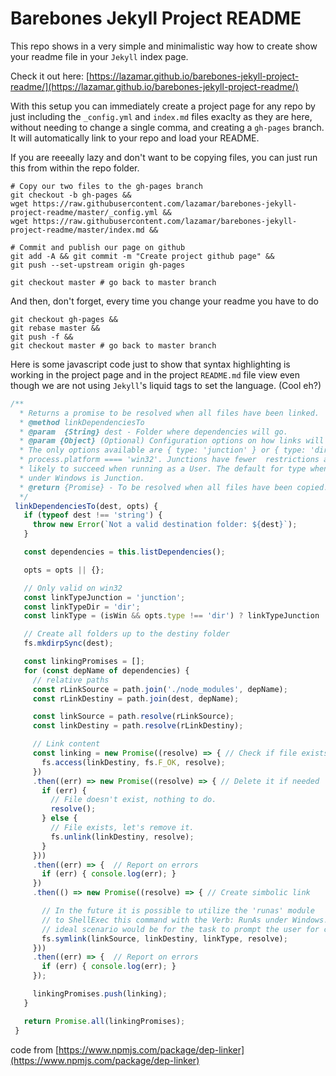 # Barebones Jekyll Project README

This repo shows in a very simple and minimalistic way how to create show your readme file in your `Jekyll` index page.

Check it out here: [https://lazamar.github.io/barebones-jekyll-project-readme/](https://lazamar.github.io/barebones-jekyll-project-readme/)

With this setup you can immediately create a project page for any repo by just including the `_config.yml` and `index.md` files exaclty as they are here, without needing to change a single comma, and creating a `gh-pages` branch. It will automatically link to your repo and load your README.


If you are reeeally lazy and don't want to be copying files, you can just run this from within the repo folder.


```
# Copy our two files to the gh-pages branch
git checkout -b gh-pages &&
wget https://raw.githubusercontent.com/lazamar/barebones-jekyll-project-readme/master/_config.yml &&
wget https://raw.githubusercontent.com/lazamar/barebones-jekyll-project-readme/master/index.md &&

# Commit and publish our page on github
git add -A && git commit -m "Create project github page" &&
git push --set-upstream origin gh-pages

git checkout master # go back to master branch
```

And then, don't forget, every time you change your readme you have to do


```
git checkout gh-pages &&
git rebase master &&
git push -f &&
git checkout master # go back to master branch
```

Here is some javascript code just to show that syntax highlighting is working in the project page and in the project `README.md` file view even though we are not using `Jekyll`'s liquid tags to set the language. (Cool eh?)


``` javascript
/**
  * Returns a promise to be resolved when all files have been linked.
  * @method linkDependenciesTo
  * @param  {String} dest - Folder where dependencies will go.
  * @param {Object} (Optional) Configuration options on how links will be created.
  * The only options available are { type: 'junction' } or { type: 'dir'} when
  * process.platform ==== 'win32'. Junctions have fewer  restrictions and are more
  * likely to succeed when running as a User. The default for type when running
  * under Windows is Junction.
  * @return {Promise} - To be resolved when all files have been copied.
  */
 linkDependenciesTo(dest, opts) {
   if (typeof dest !== 'string') {
     throw new Error(`Not a valid destination folder: ${dest}`);
   }

   const dependencies = this.listDependencies();

   opts = opts || {};

   // Only valid on win32
   const linkTypeJunction = 'junction';
   const linkTypeDir = 'dir';
   const linkType = (isWin && opts.type !== 'dir') ? linkTypeJunction : linkTypeDir;

   // Create all folders up to the destiny folder
   fs.mkdirpSync(dest);

   const linkingPromises = [];
   for (const depName of dependencies) {
     // relative paths
     const rLinkSource = path.join('./node_modules', depName);
     const rLinkDestiny = path.join(dest, depName);

     const linkSource = path.resolve(rLinkSource);
     const linkDestiny = path.resolve(rLinkDestiny);

     // Link content
     const linking = new Promise((resolve) => { // Check if file exists
       fs.access(linkDestiny, fs.F_OK, resolve);
     })
     .then((err) => new Promise((resolve) => { // Delete it if needed
       if (err) {
         // File doesn't exist, nothing to do.
         resolve();
       } else {
         // File exists, let's remove it.
         fs.unlink(linkDestiny, resolve);
       }
     }))
     .then((err) => {  // Report on errors
       if (err) { console.log(err); }
     })
     .then(() => new Promise((resolve) => { // Create simbolic link

       // In the future it is possible to utilize the 'runas' module
       // to ShellExec this command with the Verb: RunAs under Windows. The
       // ideal scenario would be for the task to prompt the user for credentials.
       fs.symlink(linkSource, linkDestiny, linkType, resolve);
     }))
     .then((err) => {  // Report on errors
       if (err) { console.log(err); }
     });

     linkingPromises.push(linking);
   }

   return Promise.all(linkingPromises);
 }
```

code from [https://www.npmjs.com/package/dep-linker](https://www.npmjs.com/package/dep-linker)

